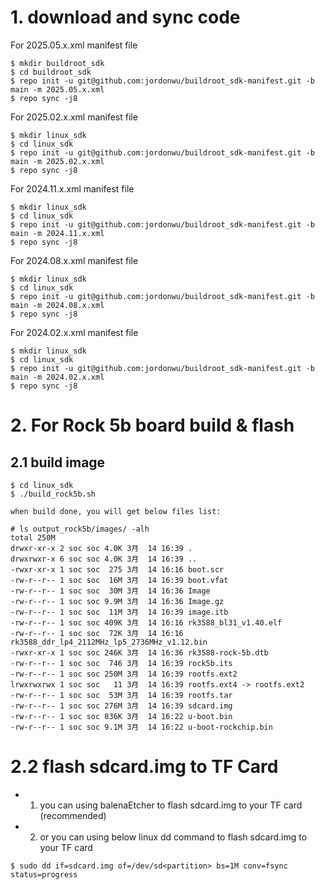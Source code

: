 # 1. download and sync code
For 2025.05.x.xml manifest file
```
$ mkdir buildroot_sdk
$ cd buildroot_sdk
$ repo init -u git@github.com:jordonwu/buildroot_sdk-manifest.git -b main -m 2025.05.x.xml
$ repo sync -j8
```

For 2025.02.x.xml manifest file
```
$ mkdir linux_sdk
$ cd linux_sdk
$ repo init -u git@github.com:jordonwu/buildroot_sdk-manifest.git -b main -m 2025.02.x.xml
$ repo sync -j8
```

For 2024.11.x.xml manifest file
```
$ mkdir linux_sdk
$ cd linux_sdk
$ repo init -u git@github.com:jordonwu/buildroot_sdk-manifest.git -b main -m 2024.11.x.xml
$ repo sync -j8
```

For 2024.08.x.xml manifest file
```
$ mkdir linux_sdk
$ cd linux_sdk
$ repo init -u git@github.com:jordonwu/buildroot_sdk-manifest.git -b main -m 2024.08.x.xml
$ repo sync -j8
```

For 2024.02.x.xml manifest file
```
$ mkdir linux_sdk
$ cd linux_sdk
$ repo init -u git@github.com:jordonwu/buildroot_sdk-manifest.git -b main -m 2024.02.x.xml
$ repo sync -j8
```

# 2. For Rock 5b board build & flash

## 2.1 build image
```
$ cd linux_sdk
$ ./build_rock5b.sh

when build done, you will get below files list:

# ls output_rock5b/images/ -alh
total 250M
drwxr-xr-x 2 soc soc 4.0K 3月  14 16:39 .
drwxrwxr-x 6 soc soc 4.0K 3月  14 16:39 ..
-rwxr-xr-x 1 soc soc  275 3月  14 16:16 boot.scr
-rw-r--r-- 1 soc soc  16M 3月  14 16:39 boot.vfat
-rw-r--r-- 1 soc soc  30M 3月  14 16:36 Image
-rw-r--r-- 1 soc soc 9.9M 3月  14 16:36 Image.gz
-rw-r--r-- 1 soc soc  11M 3月  14 16:39 image.itb
-rw-r--r-- 1 soc soc 409K 3月  14 16:16 rk3588_bl31_v1.40.elf
-rw-r--r-- 1 soc soc  72K 3月  14 16:16 rk3588_ddr_lp4_2112MHz_lp5_2736MHz_v1.12.bin
-rwxr-xr-x 1 soc soc 246K 3月  14 16:36 rk3588-rock-5b.dtb
-rw-r--r-- 1 soc soc  746 3月  14 16:39 rock5b.its
-rw-r--r-- 1 soc soc 250M 3月  14 16:39 rootfs.ext2
lrwxrwxrwx 1 soc soc   11 3月  14 16:39 rootfs.ext4 -> rootfs.ext2
-rw-r--r-- 1 soc soc  53M 3月  14 16:39 rootfs.tar
-rw-r--r-- 1 soc soc 276M 3月  14 16:39 sdcard.img
-rw-r--r-- 1 soc soc 836K 3月  14 16:22 u-boot.bin
-rw-r--r-- 1 soc soc 9.1M 3月  14 16:22 u-boot-rockchip.bin
```

# 2.2 flash sdcard.img to TF Card
* 1. you can using balenaEtcher to flash sdcard.img to your TF card (recommended)
* 2. or you can using below linux dd command to flash sdcard.img to your TF card
```
$ sudo dd if=sdcard.img of=/dev/sd<partition> bs=1M conv=fsync  status=progress
```
